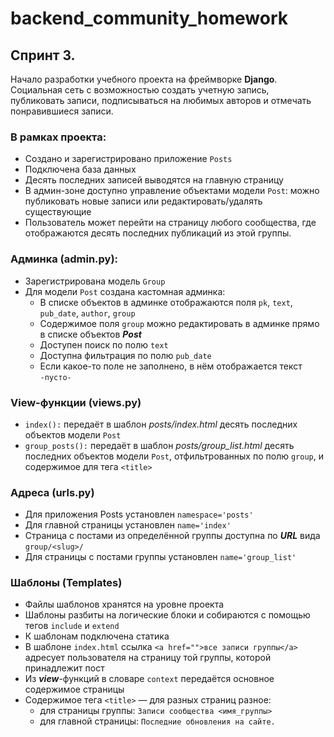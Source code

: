 # backend_community_homework

## Спринт 3.
Начало разработки учебного проекта на фреймворке **Django**.  
Социальная сеть с возможностью создать учетную запись, публиковать записи, подписываться на любимых авторов и отмечать понравившиеся записи.

### В рамках проекта:
- Создано и зарегистрировано приложение `Posts`
- Подключена база данных
- Десять последних записей выводятся на главную страницу
- В админ-зоне доступно управление объектами модели `Post`: можно публиковать новые записи или редактировать/удалять существующие
- Пользователь может перейти на страницу любого сообщества, где отображаются десять последних публикаций из этой группы.

### Админка (admin.py):
- Зарегистрирована модель `Group`
- Для модели `Post` создана кастомная админка:
  - В списке объектов в админке отображаются поля `pk`, `text`, `pub_date`, `author`, `group`
  - Содержимое поля `group` можно редактировать в админке прямо в списке объектов ***Post***
  - Доступен поиск по полю `text`
  - Доступна фильтрация по полю `pub_date`
  - Если какое-то поле не заполнено, в нём отображается текст `-пусто-`

### View-функции (views.py)
- `index():` передаёт в шаблон *posts/index.html* десять последних объектов модели `Post`
- `group_posts():` передаёт в шаблон *posts/group_list.html* десять последних объектов модели `Post`, отфильтрованных по полю `group`, и содержимое для тега `<title>`

### Адреса (urls.py)
- Для приложения Posts установлен `namespace='posts'`
- Для главной страницы установлен `name='index'`
- Страница с постами из определённой группы доступна по ***URL*** вида `group/<slug>/`
- Для страницы с постами группы установлен `name='group_list'`

### Шаблоны (Templates)
- Файлы шаблонов хранятся на уровне проекта
- Шаблоны разбиты на логические блоки и собираются с помощью тегов `include` и `extend`
- К шаблонам подключена статика
- В шаблоне `index.html` ссылка `<a href="">все записи группы</a>` адресует пользователя на страницу той группы, которой принадлежит пост
- Из ***view***-функций в словаре `context` передаётся основное содержимое страницы
- Содержимое тега `<title>` — для разных страниц разное:
    - для страницы группы: `Записи сообщества <имя_группы>`
    - для главной страницы: `Последние обновления на сайте.`


